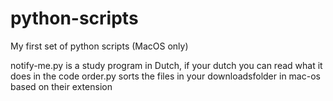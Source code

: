 # python-scripts
My first set of python scripts (MacOS only)

notify-me.py is a study program in Dutch, if your dutch you can read what it does in the code
order.py sorts the files in your downloadsfolder in mac-os based on their extension
